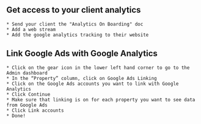## Get access to your client analytics

    * Send your client the "Analytics On Boarding" doc
    * Add a web stream
    * Add the google analytics tracking to their website

## Link Google Ads with Google Analytics

    * Click on the gear icon in the lower left hand corner to go to the Admin dashboard
    * In the “Property” column, click on Google Ads Linking
    * Click on the Google Ads accounts you want to link with Google Analytics
    * Click Continue
    * Make sure that linking is on for each property you want to see data from Google Ads
    * Click Link accounts
    * Done!
